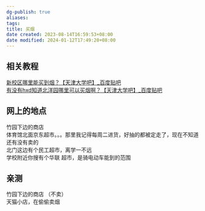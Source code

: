```yaml
---
dg-publish: true
aliases: 
tags: 
title: 买烟
date created: 2023-08-14T16:59:53+08:00
date modified: 2024-01-12T17:49:20+08:00
---
```

## 相关教程
[新校区哪里能买到烟？【天津大学吧】\_百度贴吧](https://tieba.baidu.com/p/4142096947)  
[有没有hxd知道北洋园哪里可以买烟啊？【天津大学吧】\_百度贴吧](https://tieba.baidu.com/p/8342473984)
## 网上的地点
竹园下边的商店  
体育馆北面京东超市。。。那里我记得每周二进货，好抽的都被定走了，现在不知道还有没有卖的  
北门这边有个民工超市，离学一不远  
学校附近你搜有个华联 超市，是骑电动车能到的范围  
## 亲测 
竹园下边的商店  （不卖）  
天猫小店，在偷偷卖烟
